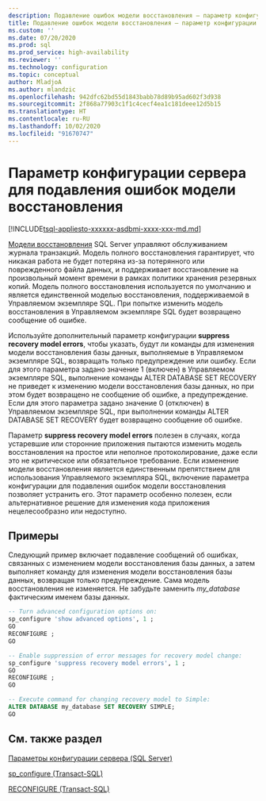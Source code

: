 ```yaml
---
description: Подавление ошибок модели восстановления — параметр конфигурации сервера
title: Подавление ошибок модели восстановления — параметр конфигурации сервера | Документация Майкрософт
ms.custom: ''
ms.date: 07/20/2020
ms.prod: sql
ms.prod_service: high-availability
ms.reviewer: ''
ms.technology: configuration
ms.topic: conceptual
author: MladjoA
ms.author: mlandzic
ms.openlocfilehash: 942dfc62bd55d1843babb78d89b95ad602f3d938
ms.sourcegitcommit: 2f868a77903c1f1c4cecf4ea1c181deee12d5b15
ms.translationtype: HT
ms.contentlocale: ru-RU
ms.lasthandoff: 10/02/2020
ms.locfileid: "91670747"
---
```

# <a name="suppress-recovery-model-errors-server-configuration-option"></a>Параметр конфигурации сервера для подавления ошибок модели восстановления

[!INCLUDE[tsql-appliesto-xxxxxx-asdbmi-xxxx-xxx-md.md](../../includes/tsql-appliesto-xxxxxx-asdbmi-xxxx-xxx-md.md)]

[Модели восстановления](../../relational-databases/backup-restore/recovery-models-sql-server.md) SQL Server управляют обслуживанием журнала транзакций. Модель полного восстановления гарантирует, что никакая работа не будет потеряна из-за потерянного или поврежденного файла данных, и поддерживает восстановление на произвольный момент времени в рамках политики хранения резервных копий. Модель полного восстановления используется по умолчанию и является единственной моделью восстановления, поддерживаемой в Управляемом экземпляре SQL. При попытке изменить модель восстановления в Управляемом экземпляре SQL будет возвращено сообщение об ошибке.

Используйте дополнительный параметр конфигурации **suppress recovery model errors**, чтобы указать, будут ли команды для изменения модели восстановления базы данных, выполняемые в Управляемом экземпляре SQL, возвращать только предупреждение или ошибку. Если для этого параметра задано значение 1 (включен) в Управляемом экземпляре SQL, выполнение команды ALTER DATABASE SET RECOVERY не приведет к изменению модели восстановления базы данных, но при этом будет возвращено не сообщение об ошибке, а предупреждение. Если для этого параметра задано значение 0 (отключен) в Управляемом экземпляре SQL, при выполнении команды ALTER DATABASE SET RECOVERY будет возвращено сообщение об ошибке.

Параметр **suppress recovery model errors** полезен в случаях, когда устаревшие или сторонние приложения пытаются изменить модель восстановления на простое или неполное протоколирование, даже если это не критическое или обязательное требование. Если изменение модели восстановления является единственным препятствием для использования Управляемого экземпляра SQL, включение параметра конфигурации для подавления ошибок модели восстановления позволяет устранить его. Этот параметр особенно полезен, если альтернативное решение для изменения кода приложения нецелесообразно или недоступно.

## <a name="examples"></a>Примеры

Следующий пример включает подавление сообщений об ошибках, связанных с изменением модели восстановления базы данных, а затем выполняет команду для изменения модели восстановления базы данных, возвращая только предупреждение. Сама модель восстановления не изменяется. Не забудьте заменить *my_database* фактическим именем базы данных.

```sql
-- Turn advanced configuration options on:
sp_configure 'show advanced options', 1 ;  
GO
RECONFIGURE ;  
GO

-- Enable suppression of error messages for recovery model change:
sp_configure 'suppress recovery model errors', 1 ;  
GO
RECONFIGURE ;  
GO

-- Execute command for changing recovery model to Simple:
ALTER DATABASE my_database SET RECOVERY SIMPLE;
GO
```

## <a name="see-also"></a>См. также раздел

[Параметры конфигурации сервера (SQL Server)](../../database-engine/configure-windows/server-configuration-options-sql-server.md)

[sp_configure (Transact-SQL)](../../relational-databases/system-stored-procedures/sp-configure-transact-sql.md)

[RECONFIGURE (Transact-SQL)](../../t-sql/language-elements/reconfigure-transact-sql.md)